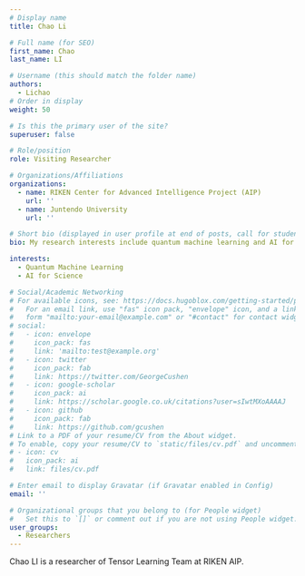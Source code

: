 ```yaml
---
# Display name
title: Chao Li

# Full name (for SEO)
first_name: Chao
last_name: LI

# Username (this should match the folder name)
authors:
  - Lichao
# Order in display
weight: 50

# Is this the primary user of the site?
superuser: false

# Role/position
role: Visiting Researcher

# Organizations/Affiliations
organizations:
  - name: RIKEN Center for Advanced Intelligence Project (AIP)
    url: ''
  - name: Juntendo University
    url: ''

# Short bio (displayed in user profile at end of posts, call for students is OK)
bio: My research interests include quantum machine learning and AI for Science.

interests:
  - Quantum Machine Learning
  - AI for Science

# Social/Academic Networking
# For available icons, see: https://docs.hugoblox.com/getting-started/page-builder/#icons
#   For an email link, use "fas" icon pack, "envelope" icon, and a link in the
#   form "mailto:your-email@example.com" or "#contact" for contact widget.
# social:
#   - icon: envelope
#     icon_pack: fas
#     link: 'mailto:test@example.org'
#   - icon: twitter
#     icon_pack: fab
#     link: https://twitter.com/GeorgeCushen
#   - icon: google-scholar
#     icon_pack: ai
#     link: https://scholar.google.co.uk/citations?user=sIwtMXoAAAAJ
#   - icon: github
#     icon_pack: fab
#     link: https://github.com/gcushen
# Link to a PDF of your resume/CV from the About widget.
# To enable, copy your resume/CV to `static/files/cv.pdf` and uncomment the lines below.
# - icon: cv
#   icon_pack: ai
#   link: files/cv.pdf

# Enter email to display Gravatar (if Gravatar enabled in Config)
email: ''

# Organizational groups that you belong to (for People widget)
#   Set this to `[]` or comment out if you are not using People widget.
user_groups:
  - Researchers
---
```


Chao LI is a researcher of Tensor Learning Team at RIKEN AIP.
